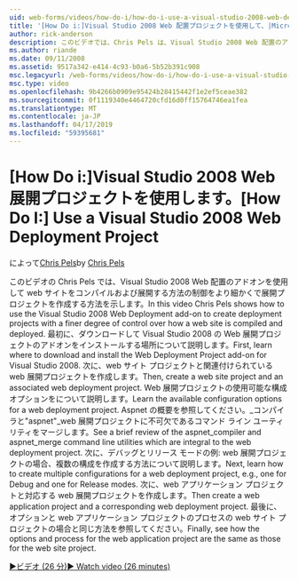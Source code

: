 ```yaml
---
uid: web-forms/videos/how-do-i/how-do-i-use-a-visual-studio-2008-web-deployment-project
title: '[How Do i:]Visual Studio 2008 Web 配置プロジェクトを使用して、|Microsoft Docs'
author: rick-anderson
description: このビデオでは、Chris Pels は、Visual Studio 2008 Web 配置のアドオンを使用してをより細かく制御方法と配置プロジェクトを作成する方法を説明しています.
ms.author: riande
ms.date: 09/11/2008
ms.assetid: 9517a342-e414-4c93-b0a6-5b52b391c908
msc.legacyurl: /web-forms/videos/how-do-i/how-do-i-use-a-visual-studio-2008-web-deployment-project
msc.type: video
ms.openlocfilehash: 9b4266b0909e95424b28415442f1e2ef5ceae382
ms.sourcegitcommit: 0f1119340e4464720cfd16d0ff15764746ea1fea
ms.translationtype: MT
ms.contentlocale: ja-JP
ms.lasthandoff: 04/17/2019
ms.locfileid: "59395681"
---
```

# <a name="how-do-i-use-a-visual-studio-2008-web-deployment-project"></a><span data-ttu-id="e1b88-103">[How Do i:]Visual Studio 2008 Web 展開プロジェクトを使用します。</span><span class="sxs-lookup"><span data-stu-id="e1b88-103">[How Do I:] Use a Visual Studio 2008 Web Deployment Project</span></span>

<span data-ttu-id="e1b88-104">によって[Chris Pels](https://twitter.com/chrispels)</span><span class="sxs-lookup"><span data-stu-id="e1b88-104">by [Chris Pels](https://twitter.com/chrispels)</span></span>

<span data-ttu-id="e1b88-105">このビデオの Chris Pels では、Visual Studio 2008 Web 配置のアドオンを使用して web サイトをコンパイルおよび展開する方法の制御をより細かくで展開プロジェクトを作成する方法を示します。</span><span class="sxs-lookup"><span data-stu-id="e1b88-105">In this video Chris Pels shows how to use the Visual Studio 2008 Web Deployment add-on to create deployment projects with a finer degree of control over how a web site is compiled and deployed.</span></span> <span data-ttu-id="e1b88-106">最初に、ダウンロードして Visual Studio 2008 の Web 展開プロジェクトのアドオンをインストールする場所について説明します。</span><span class="sxs-lookup"><span data-stu-id="e1b88-106">First, learn where to download and install the Web Deployment Project add-on for Visual Studio 2008.</span></span> <span data-ttu-id="e1b88-107">次に、web サイト プロジェクトと関連付けられている web 展開プロジェクトを作成します。</span><span class="sxs-lookup"><span data-stu-id="e1b88-107">Then, create a web site project and an associated web deployment project.</span></span> <span data-ttu-id="e1b88-108">Web 展開プロジェクトの使用可能な構成オプションをについて説明します。</span><span class="sxs-lookup"><span data-stu-id="e1b88-108">Learn the available configuration options for a web deployment project.</span></span> <span data-ttu-id="e1b88-109">Aspnet の概要を参照してください。\_コンパイラと"aspnet"\_web 展開プロジェクトに不可欠であるコマンド ライン ユーティリティをマージします。</span><span class="sxs-lookup"><span data-stu-id="e1b88-109">See a brief review of the aspnet\_compiler and aspnet\_merge command line utilities which are integral to the web deployment project.</span></span> <span data-ttu-id="e1b88-110">次に、デバッグとリリース モードの例: web 展開プロジェクトの場合、複数の構成を作成する方法について説明します。</span><span class="sxs-lookup"><span data-stu-id="e1b88-110">Next, learn how to create multiple configurations for a web deployment project, e.g., one for Debug and one for Release modes.</span></span> <span data-ttu-id="e1b88-111">次に、web アプリケーション プロジェクトと対応する web 展開プロジェクトを作成します。</span><span class="sxs-lookup"><span data-stu-id="e1b88-111">Then create a web application project and a corresponding web deployment project.</span></span> <span data-ttu-id="e1b88-112">最後に、オプションと web アプリケーション プロジェクトのプロセスの web サイト プロジェクトの場合と同じ方法を参照してください。</span><span class="sxs-lookup"><span data-stu-id="e1b88-112">Finally, see how the options and process for the web application project are the same as those for the web site project.</span></span>

[<span data-ttu-id="e1b88-113">&#9654;ビデオ (26 分)</span><span class="sxs-lookup"><span data-stu-id="e1b88-113">&#9654; Watch video (26 minutes)</span></span>](https://channel9.msdn.com/Blogs/ASP-NET-Site-Videos/how-do-i-use-a-visual-studio-2008-web-deployment-project)

